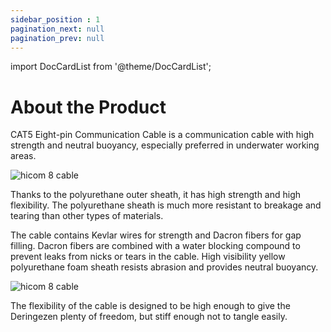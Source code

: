 ```yaml
---
sidebar_position : 1
pagination_next: null
pagination_prev: null
---
```


import DocCardList from '@theme/DocCardList';

# About the Product

CAT5 Eight-pin Communication Cable is a communication cable with high strength and neutral buoyancy, especially preferred in underwater working areas.

![hicom 8 cable](./image/cable-05.jpg)

Thanks to the polyurethane outer sheath, it has high strength and high flexibility. The polyurethane sheath is much more resistant to breakage and tearing than other types of materials.

The cable contains Kevlar wires for strength and Dacron fibers for gap filling. Dacron fibers are combined with a water blocking compound to prevent leaks from nicks or tears in the cable. High visibility yellow polyurethane foam sheath resists abrasion and provides neutral buoyancy.

![hicom 8 cable](./image/cable-01.jpg)

The flexibility of the cable is designed to be high enough to give the Deringezen plenty of freedom, but stiff enough not to tangle easily.

<DocCardList />
